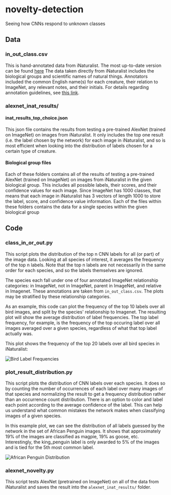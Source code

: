 # novelty-detection
Seeing how CNNs respond to unknown classes

## Data
### in_out_class.csv
This is hand-annotated data from iNaturalist. The most up-to-date version can be found [here](https://docs.google.com/spreadsheets/d/1ZbmtlW-vzdHBqO0ZceAwVUiLEFYpZdytlRBlmeXLle4/edit?usp=sharing "in_out_class.csv")
The data taken directly from iNaturalist includes the biological groups and scientific names of natural things. Annotators included the common English name(s) for each creature, their relation to ImageNet, any relevant notes, and their initials. For details regarding annotation guidelines, see [this link](https://docs.google.com/document/d/1YBKqKgjwUQ-o9IMifPO8xORE6UxroQs-0jwkAGuo3hU/edit?usp=sharing).

### alexnet_inat_results/ 
#### inat_results_top_choice.json
This json file contains the results from testing a pre-trained AlexNet (trained on ImageNet) on images from iNaturalist. It only includes the top one result (i.e. the label chosen by the network) for each image in iNaturalist, and so is most efficient when looking into the distribution of labels chosen for a certain type of creature.

#### Biological group files
Each of these folders contains all of the results of testing a pre-trained AlexNet (trained on ImageNet) on images from iNaturalist in the given biological group. This includes all possible labels, their scores, and their confidence values for each image. Since ImageNet has 1000 classes, that means that each image in iNaturalist has 3 vectors of length 1000 to store the label, score, and confidence value information. Each of the files within these folders contains the data for a single species within the given biological group

## Code
### class_in_or_out.py
This script plots the distribution of the top n CNN labels for all (or part) of the image data. Looking at all species of interest, it averages the frequency of the top n labels. Note that the top n labels are not necessarily in the same order for each species, and so the labels themselves are ignored. 

The species each fall under one of four annotated ImageNet relationship categories: in ImageNet, not in ImageNet, parent in ImageNet, and relative in Imagenet. These annotations are taken from ```in_out_class.csv```. The plots may be stratified by these relationship categories.

As an example, this code can plot the frequency of the top 10 labels over all bird images, and split by the species' relationship to Imagenet. The resulting plot will show the average distribution of label frequencies. The top label frequency, for example, is the frequency of the top occuring label over all images averaged over a given species, regardless of what that top label actually was.

This plot shows the frequency of the top 20 labels over all bird species in iNaturalist:

![Bird Label Frequencies](https://github.com/noameshed/novelty-detection/blob/master/top_20_aves.png)

### plot_result_distribution.py
This script plots the distribution of CNN labels over each species. It does so by counting the number of occurrences of each label over many images of that species and normalizing the result to get a frequency distribution rather than an occurrence count distribution. There is an option to color and label each point according to the average confidence of the label. This can help us understand what common mistakes the network makes when classifying images of a given species.

In this example plot, we can see the distribution of all labels guessed by the network in the set of African Penguin images. It shows that approximately 19% of the images are classified as magpie, 19% as goose, etc. Interestingly, the king_penguin label is only awarded to 5% of the images and is tied for the 5th most common label.

![African Penguin Distribution](https://github.com/noameshed/novelty-detection/blob/master/Spheniscus_demersus.png)

### alexnet_novelty.py
This script tests AlexNet (pretrained on ImageNet) on all of the data from iNaturalist and saves the result into the ```alexnet_inat_results/``` folder.
